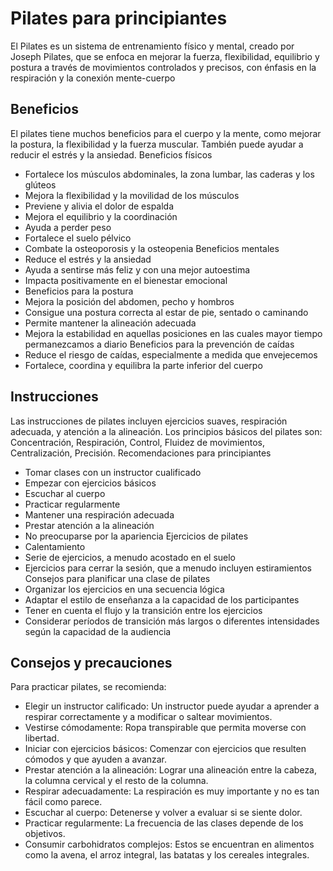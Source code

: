 # Pilates para principiantes

El Pilates es un sistema de entrenamiento físico y mental, creado por Joseph Pilates, que se enfoca en mejorar la fuerza, flexibilidad, equilibrio y postura a través de movimientos controlados y precisos, con énfasis en la respiración y la conexión mente-cuerpo

## Beneficios

El pilates tiene muchos beneficios para el cuerpo y la mente, como mejorar la postura, la flexibilidad y la fuerza muscular. También puede ayudar a reducir el estrés y la ansiedad. 
Beneficios físicos 
- Fortalece los músculos abdominales, la zona lumbar, las caderas y los glúteos
- Mejora la flexibilidad y la movilidad de los músculos
- Previene y alivia el dolor de espalda
- Mejora el equilibrio y la coordinación
- Ayuda a perder peso
- Fortalece el suelo pélvico
- Combate la osteoporosis y la osteopenia
Beneficios mentales 
- Reduce el estrés y la ansiedad
- Ayuda a sentirse más feliz y con una mejor autoestima
- Impacta positivamente en el bienestar emocional
- Beneficios para la postura 
- Mejora la posición del abdomen, pecho y hombros
- Consigue una postura correcta al estar de pie, sentado o caminando
- Permite mantener la alineación adecuada
- Mejora la estabilidad en aquellas posiciones en las cuales mayor tiempo permanezcamos a diario
Beneficios para la prevención de caídas 
- Reduce el riesgo de caídas, especialmente a medida que envejecemos
- Fortalece, coordina y equilibra la parte inferior del cuerpo

## Instrucciones

Las instrucciones de pilates incluyen ejercicios suaves, respiración adecuada, y atención a la alineación. Los principios básicos del pilates son: 
Concentración, Respiración, Control, Fluidez de movimientos, Centralización, Precisión.
Recomendaciones para principiantes 
- Tomar clases con un instructor cualificado
- Empezar con ejercicios básicos
- Escuchar al cuerpo
- Practicar regularmente
- Mantener una respiración adecuada
- Prestar atención a la alineación
- No preocuparse por la apariencia
Ejercicios de pilates 
- Calentamiento
- Serie de ejercicios, a menudo acostado en el suelo
- Ejercicios para cerrar la sesión, que a menudo incluyen estiramientos
Consejos para planificar una clase de pilates 
- Organizar los ejercicios en una secuencia lógica
- Adaptar el estilo de enseñanza a la capacidad de los participantes
- Tener en cuenta el flujo y la transición entre los ejercicios
- Considerar períodos de transición más largos o diferentes intensidades según la capacidad de la audiencia

## Consejos y precauciones
Para practicar pilates, se recomienda:
- Elegir un instructor calificado: Un instructor puede ayudar a aprender a respirar correctamente y a modificar o saltear movimientos. 
- Vestirse cómodamente: Ropa transpirable que permita moverse con libertad. 
- Iniciar con ejercicios básicos: Comenzar con ejercicios que resulten cómodos y que ayuden a avanzar. 
- Prestar atención a la alineación: Lograr una alineación entre la cabeza, la columna cervical y el resto de la columna. 
- Respirar adecuadamente: La respiración es muy importante y no es tan fácil como parece. 
- Escuchar al cuerpo: Detenerse y volver a evaluar si se siente dolor. 
- Practicar regularmente: La frecuencia de las clases depende de los objetivos. 
- Consumir carbohidratos complejos: Estos se encuentran en alimentos como la avena, el arroz integral, las batatas y los cereales integrales. 
